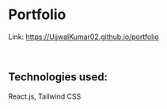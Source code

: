 # Portfolio

Link: https://UjjwalKumar02.github.io/portfolio

<br>

## Technologies used:
React.js, Tailwind CSS 

<!-- Hericons -->